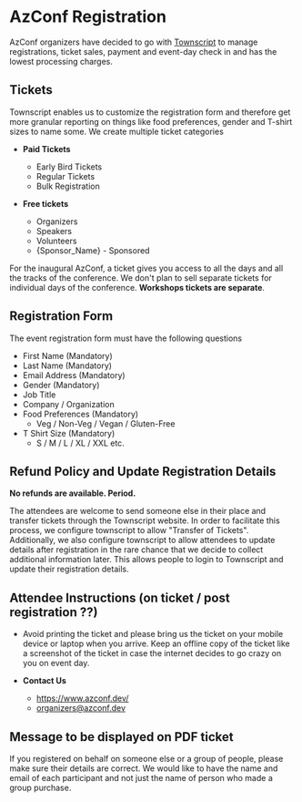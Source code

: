# AzConf Registration

AzConf organizers have decided to go with [Townscript](https://www.townscript.com) to manage registrations, ticket sales, payment and event-day check in and has the lowest processing charges.

## Tickets

Townscript enables us to customize the registration form and therefore get more granular reporting on things like food preferences, gender and T-shirt sizes to name some. We create multiple ticket categories

- **Paid Tickets**
  - Early Bird Tickets
  - Regular Tickets
  - Bulk Registration

- **Free tickets**
  - Organizers
  - Speakers
  - Volunteers
  - {Sponsor_Name} - Sponsored

For the inaugural AzConf, a ticket gives you access to all the days and all the tracks of the conference. We don't plan to sell separate tickets for individual days of the conference. **Workshops tickets are separate**.

## Registration Form

The event registration form must have the following questions

- First Name (Mandatory)
- Last Name (Mandatory)
- Email Address (Mandatory)
- Gender (Mandatory)
- Job Title
- Company / Organization
- Food Preferences (Mandatory)
  - Veg / Non-Veg / Vegan / Gluten-Free
- T Shirt Size (Mandatory)
  - S / M / L / XL / XXL etc.

## Refund Policy and Update Registration Details

**No refunds are available. Period.**

The attendees are welcome to send someone else in their place and transfer tickets through the Townscript website. In order to facilitate this process, we configure townscript to allow "Transfer of Tickets". Additionally, we also configure townscript to allow attendees to update details after registration in the rare chance that we decide to collect additional information later. This allows people to login to Townscript and update their registration details.

## Attendee Instructions (on ticket / post registration ??)

- Avoid printing the ticket and please bring us the ticket on your mobile device or laptop when you arrive. Keep an offline copy of the ticket like a screenshot of the ticket in case the internet decides to go crazy on you on event day.

- **Contact Us**
  - https://www.azconf.dev/
  - organizers@azconf.dev

## Message to be displayed on PDF ticket

If you registered on behalf on someone else or a group of people, please make sure their details are correct. We would like to have the name and email of each participant and not just the name of person who made a group purchase.
